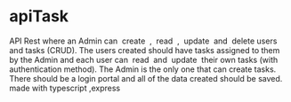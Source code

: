 # apiTask
API Rest where an Admin can ​ create ​ , ​ read ​ , ​ update ​ and ​ delete users and tasks (CRUD). The users created should have tasks assigned to them by the Admin and each user can ​ read ​ and ​ update ​ their own tasks (with authentication method). The Admin is the only one that can create tasks. There should be a login portal and all of the data created should be saved.
made with typescript ,express
